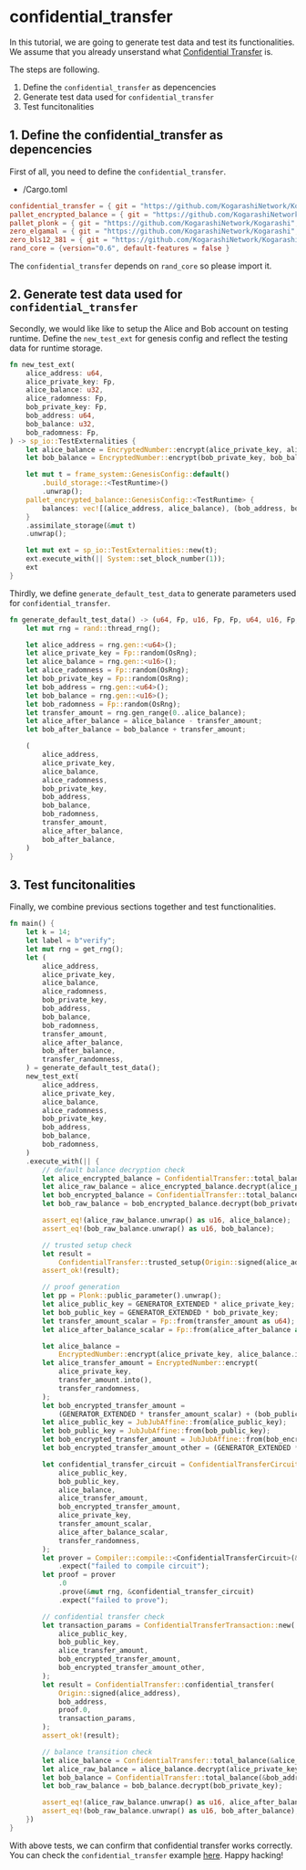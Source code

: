 # confidential_transfer

In this tutorial, we are going to generate test data and test its functionalities. We assume that you already unserstand what [Confidential Transfer](./confidential_transfer.md) is.

The steps are following.

1. Define the `confidential_transfer` as depencencies
2. Generate test data used for `confidential_transfer`
3. Test funcitonalities

## 1. Define the confidential_transfer as depencencies
First of all, you need to define the `confidential_transfer`.

- <your-pallet>/Cargo.toml
```toml
confidential_transfer = { git = "https://github.com/KogarashiNetwork/Kogarashi", branch = "master", default-features = false }
pallet_encrypted_balance = { git = "https://github.com/KogarashiNetwork/Kogarashi", branch = "master", default-features = false }
pallet_plonk = { git = "https://github.com/KogarashiNetwork/Kogarashi", branch = "master", default-features = false }
zero_elgamal = { git = "https://github.com/KogarashiNetwork/Kogarashi", branch = "master", default-features = false }
zero_bls12_381 = { git = "https://github.com/KogarashiNetwork/Kogarashi", branch = "master", default-features = false }
rand_core = {version="0.6", default-features = false }
```

The `confidential_transfer` depends on `rand_core` so please import it.

## 2. Generate test data used for `confidential_transfer`
Secondly, we would like like to setup the Alice and Bob account on testing runtime. Define the `new_test_ext` for genesis config and reflect the testing data for runtime storage.

```rust
fn new_test_ext(
    alice_address: u64,
    alice_private_key: Fp,
    alice_balance: u32,
    alice_radomness: Fp,
    bob_private_key: Fp,
    bob_address: u64,
    bob_balance: u32,
    bob_radomness: Fp,
) -> sp_io::TestExternalities {
    let alice_balance = EncryptedNumber::encrypt(alice_private_key, alice_balance, alice_radomness);
    let bob_balance = EncryptedNumber::encrypt(bob_private_key, bob_balance, bob_radomness);

    let mut t = frame_system::GenesisConfig::default()
        .build_storage::<TestRuntime>()
        .unwrap();
    pallet_encrypted_balance::GenesisConfig::<TestRuntime> {
        balances: vec![(alice_address, alice_balance), (bob_address, bob_balance)],
    }
    .assimilate_storage(&mut t)
    .unwrap();

    let mut ext = sp_io::TestExternalities::new(t);
    ext.execute_with(|| System::set_block_number(1));
    ext
}
```

Thirdly, we define `generate_default_test_data` to generate parameters used for `confidential_transfer`.

```rust
fn generate_default_test_data() -> (u64, Fp, u16, Fp, Fp, u64, u16, Fp, u16, u16, u16) {
    let mut rng = rand::thread_rng();

    let alice_address = rng.gen::<u64>();
    let alice_private_key = Fp::random(OsRng);
    let alice_balance = rng.gen::<u16>();
    let alice_radomness = Fp::random(OsRng);
    let bob_private_key = Fp::random(OsRng);
    let bob_address = rng.gen::<u64>();
    let bob_balance = rng.gen::<u16>();
    let bob_radomness = Fp::random(OsRng);
    let transfer_amount = rng.gen_range(0..alice_balance);
    let alice_after_balance = alice_balance - transfer_amount;
    let bob_after_balance = bob_balance + transfer_amount;

    (
        alice_address,
        alice_private_key,
        alice_balance,
        alice_radomness,
        bob_private_key,
        bob_address,
        bob_balance,
        bob_radomness,
        transfer_amount,
        alice_after_balance,
        bob_after_balance,
    )
}
```

## 3. Test funcitonalities
Finally, we combine previous sections together and test functionalities.

```rust
fn main() {
    let k = 14;
    let label = b"verify";
    let mut rng = get_rng();
    let (
        alice_address,
        alice_private_key,
        alice_balance,
        alice_radomness,
        bob_private_key,
        bob_address,
        bob_balance,
        bob_radomness,
        transfer_amount,
        alice_after_balance,
        bob_after_balance,
        transfer_randomness,
    ) = generate_default_test_data();
    new_test_ext(
        alice_address,
        alice_private_key,
        alice_balance,
        alice_radomness,
        bob_private_key,
        bob_address,
        bob_balance,
        bob_radomness,
    )
    .execute_with(|| {
        // default balance decryption check
        let alice_encrypted_balance = ConfidentialTransfer::total_balance(&alice_address);
        let alice_raw_balance = alice_encrypted_balance.decrypt(alice_private_key);
        let bob_encrypted_balance = ConfidentialTransfer::total_balance(&bob_address);
        let bob_raw_balance = bob_encrypted_balance.decrypt(bob_private_key);

        assert_eq!(alice_raw_balance.unwrap() as u16, alice_balance);
        assert_eq!(bob_raw_balance.unwrap() as u16, bob_balance);

        // trusted setup check
        let result =
            ConfidentialTransfer::trusted_setup(Origin::signed(alice_address), k, rng.clone());
        assert_ok!(result);

        // proof generation
        let pp = Plonk::public_parameter().unwrap();
        let alice_public_key = GENERATOR_EXTENDED * alice_private_key;
        let bob_public_key = GENERATOR_EXTENDED * bob_private_key;
        let transfer_amount_scalar = Fp::from(transfer_amount as u64);
        let alice_after_balance_scalar = Fp::from(alice_after_balance as u64);

        let alice_balance =
            EncryptedNumber::encrypt(alice_private_key, alice_balance.into(), alice_radomness);
        let alice_transfer_amount = EncryptedNumber::encrypt(
            alice_private_key,
            transfer_amount.into(),
            transfer_randomness,
        );
        let bob_encrypted_transfer_amount =
            (GENERATOR_EXTENDED * transfer_amount_scalar) + (bob_public_key * transfer_randomness);
        let alice_public_key = JubJubAffine::from(alice_public_key);
        let bob_public_key = JubJubAffine::from(bob_public_key);
        let bob_encrypted_transfer_amount = JubJubAffine::from(bob_encrypted_transfer_amount);
        let bob_encrypted_transfer_amount_other = (GENERATOR_EXTENDED * transfer_randomness).into();

        let confidential_transfer_circuit = ConfidentialTransferCircuit::new(
            alice_public_key,
            bob_public_key,
            alice_balance,
            alice_transfer_amount,
            bob_encrypted_transfer_amount,
            alice_private_key,
            transfer_amount_scalar,
            alice_after_balance_scalar,
            transfer_randomness,
        );
        let prover = Compiler::compile::<ConfidentialTransferCircuit>(&pp, label)
            .expect("failed to compile circuit");
        let proof = prover
            .0
            .prove(&mut rng, &confidential_transfer_circuit)
            .expect("failed to prove");

        // confidential transfer check
        let transaction_params = ConfidentialTransferTransaction::new(
            alice_public_key,
            bob_public_key,
            alice_transfer_amount,
            bob_encrypted_transfer_amount,
            bob_encrypted_transfer_amount_other,
        );
        let result = ConfidentialTransfer::confidential_transfer(
            Origin::signed(alice_address),
            bob_address,
            proof.0,
            transaction_params,
        );
        assert_ok!(result);

        // balance transition check
        let alice_balance = ConfidentialTransfer::total_balance(&alice_address);
        let alice_raw_balance = alice_balance.decrypt(alice_private_key);
        let bob_balance = ConfidentialTransfer::total_balance(&bob_address);
        let bob_raw_balance = bob_balance.decrypt(bob_private_key);

        assert_eq!(alice_raw_balance.unwrap() as u16, alice_after_balance);
        assert_eq!(bob_raw_balance.unwrap() as u16, bob_after_balance);
    })
}
```
With above tests, we can confirm that confidential transfer works correctly. You can check the `confidential_transfer` example [here](https://github.com/KogarashiNetwork/Kogarashi/confidential_transfer.rs). Happy hacking!

